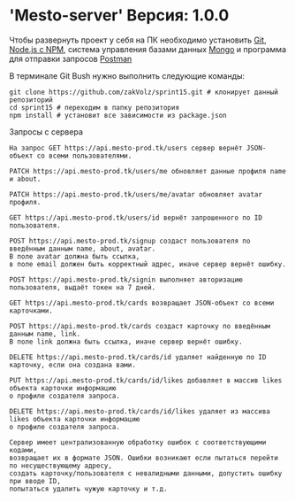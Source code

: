 # 'Mesto-server' Версия: 1.0.0

Чтобы развернуть проект у себя на ПК необходимо установить [Git](https://git-scm.com/), [Node.js с NPM](https://nodejs.org/en/), система управления базами данных [Mongo](https://www.mongodb.com/download-center/community?jmp=docs) и программа для отправки запросов [Postman](https://www.postman.com/downloads/)

В терминале Git Bush нужно выполнить следующие команды:
```
git clone https://github.com/zakVolz/sprint15.git # клонирует данный репозиторий
cd sprint15 # переходим в папку репозитория
npm install # установит все зависимости из package.json
```

Запросы с сервера
```
На запрос GET https://api.mesto-prod.tk/users сервер вернёт JSON-объект со всеми пользователями.

PATCH https://api.mesto-prod.tk/users/me обновляет данные профиля name и about.

PATCH https://api.mesto-prod.tk/users/me/avatar обновляет avatar профиля.

GET https://api.mesto-prod.tk/users/id вернёт запрошенного по ID пользователя.

POST https://api.mesto-prod.tk/signup создаст пользователя по введённым данным name, about, avatar.
В поле avatar должна быть ссылка,
в поле email должен быть корректный адрес, иначе сервер вернёт ошибку.

POST https://api.mesto-prod.tk/signin выполняет авторизацию пользователя, выдаёт токен на 7 дней.

GET https://api.mesto-prod.tk/cards возвращает JSON-объект со всеми карточками.

POST https://api.mesto-prod.tk/cards создаст карточку по введённым данным name, link.
В поле link должна быть ссылка, иначе сервер вернёт ошибку.

DELETE https://api.mesto-prod.tk/cards/id удаляет найденную по ID карточку, если она создана вами.

PUT https://api.mesto-prod.tk/cards/id/likes добавляет в массив likes объекта карточки информацию
о профиле создателя запроса.

DELETE https://api.mesto-prod.tk/cards/id/likes удаляет из массива likes объекта карточки информацию
о профиле создателя запроса.
```

```
Сервер имеет централизованную обработку ошибок с соответствующими кодами,
возвращает их в формате JSON. Ошибки возникают если пытаться перейти по несуществующему адресу,
создать карточку/пользователя с невалидными данными, допустить ошибку при вводе ID,
попытаться удалить чужую карточку и т.д.
```
